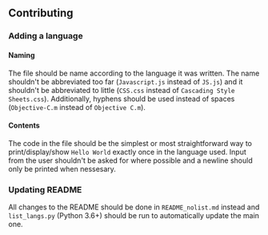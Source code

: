 ## Contributing

### Adding a language

#### Naming

The file should be name according to the language it was written. The name shouldn't be abbreviated too far (`Javascript.js` instead of `JS.js`) and it shouldn't be abbreviated to little (`CSS.css` instead of `Cascading Style Sheets.css`). Additionally, hyphens should be used instead of spaces (`Objective-C.m` instead of `Objective C.m`).

#### Contents

The code in the file should be the simplest or most straightforward way to print/display/show `Hello World` exactly once in the language used. Input from the user shouldn't be asked for where possible and a newline should only be printed when nessesary.

### Updating README

All changes to the README should be done in `README_nolist.md` instead and `list_langs.py` (Python 3.6+) should be run to automatically update the main one.
